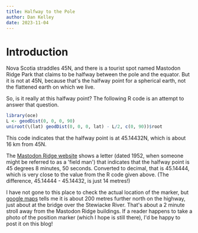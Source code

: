 ```yaml
---
title: Halfway to the Pole
author: Dan Kelley
date: 2023-11-04
---
```

<script src="https://polyfill.io/v3/polyfill.min.js?features=es6"></script>
<script id="MathJax-script" async src="https://cdn.jsdelivr.net/npm/mathjax@3/es5/tex-mml-chtml.js"></script>

# Introduction

Nova Scotia straddles 45N, and there is a tourist spot named Mastodon Ridge
Park that claims to be halfway between the pole and the equator.  But it is not
at 45N, because that's the halfway point for a spherical earth, not the
flattened earth on which we live.

So, is it really at this halfway point?  The following R code is an attempt
to answer that question.
```R
library(oce)
L <- geodDist(0, 0, 0, 90)
uniroot(\(lat) geodDist(0, 0, 0, lat) - L/2, c(0, 90))$root
```

This code indicates that the halfway point is at 45.14432N, which is about 16
km from 45N.

The [Mastodon Ridge
website](https://mastodonridge.ca/experience/halfway-to-the-equator/) shows a
letter (dated 1952, when someone might be referred to as a 'field man') that
indicates that the halfway point is 45 degrees 8 minutes, 50 seconds.
Converted to decimal, that is 45.14444, which is very close to the value from
the R code given above. (The difference, 45.14444 - 45.14432, is just 14
metres!)

I have not gone to this place to check the actual location of the marker, but
[google
maps](https://www.google.com/maps/@45.142475,-63.3602832,825m/data=!3m1!1e3?entry=ttu)
tells me it is about 200 metres further north on the highway, just about at the
bridge over the Stewiacke River.  That's about a 2 minute stroll away from the
Mastodon Ridge buildings.  If a reader happens to take a photo of the position
marker (which I hope is still there), I'd be happy to post it on this blog!


